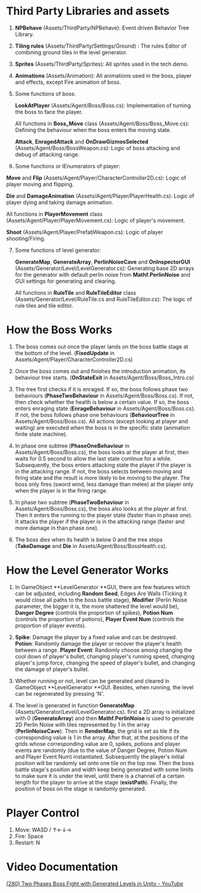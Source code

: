 # Third Party Libraries and assets

1. **NPBehave**  (Assets/ThirdParty/NPBehave): Event driven Behavior Tree Library.

2. **Tiling rules** (Assets/ThirdParty/Settings/Ground) : The rules Editor of combining ground tiles in the level generator.

3. **Sprites** (Assets/ThirdParty/Sprites): All sprites used in the tech demo.

4. **Animations** (Assets/Animation): All animations used in the boss, player and effects, except Fire animation of boss.

5. Some functions of boss:

   **LookAtPlayer** (Assets/Agent/Boss/Boss.cs): Implementation of turning the boss to face the player.

   All functions in **Boss_Move** class (Assets/Agent/Boss/Boss_Move.cs): Defining the behaviour when the boss enters the moving state.

   **Attack**, **EnragedAttack** and **OnDrawGizmosSelected** (Assets/Agent/Boss/BossWeapon.cs): Logic of boss attacking and debug of attacking range.

6.  Some functions or IEnumerators of player:

   **Move** and **Flip** (Assets/Agent/Player/CharacterController2D.cs): Logic of player moving and flipping.

   **Die** and **DamageAnimation** (Assets/Agent/Player/PlayerHealth.cs): Logic of player dying and taking damage animation.

   All functions in **PlayerMovement** class (Assets/Agent/Player/PlayerMovement.cs): Logic of player's movement.

   **Shoot** (Assets/Agent/Player/PrefabWeapon.cs): Logic of player shooting/Firing.

7. Some functions of level generator:

   **GenerateMap**, **GenerateArray**, **PerlinNoiseCave** and **OnInspectorGUI** (Assets/Generator/Level/LevelGenerator.cs): Generating base 2D arrays for the generator with default perlin noise from **Mathf.PerlinNoise** and GUI settings for generating  and clearing.

   All functions in **RuleTile** and **RuleTileEditor** class (Assets/Generator/Level/RuleTile.cs and RuleTileEditor.cs): The logic of rule tiles and tile editor.

# How the Boss Works

1. The boss comes out once the player lands on the boss battle stage at the bottom of the level. (**FixedUpdate** in Assets/Agent/Player/CharacterController2D.cs)

2. Once the boss comes out and finishes the introduction animation, its behaviour tree starts. (**OnStateExit** in Assets/Agent/Boss/Boss_Intro.cs)

3. The tree first checks if it is enraged. If so, the boss follows phase two behaviours (**PhaseTwoBehaviour** in Assets/Agent/Boss/Boss.cs). If not, then check whether the health is below a certain value. If so, the boss enters enraging state (**EnrageBehaviour** in Assets/Agent/Boss/Boss.cs). If not, the boss follows phase one behaviours (**BehaviourTree** in Assets/Agent/Boss/Boss.cs). All actions (except looking at player and waiting) are executed when the boss is in the specific state (animation finite state machine).

4. In phase one subtree (**PhaseOneBehaviour** in Assets/Agent/Boss/Boss.cs), the boss looks at the player at first, then waits for 0.5 second to allow the last state continue for a while. Subsequently, the boss enters attacking state the player if the player is in the attacking range. If not, the boss selects between moving and firing state and the result is more likely to be moving to the player. The boss only fires (sword wind, less damage than melee) at the player only when the player is in the firing range.

5. In phase two subtree (**PhaseTwoBehaviour** in Assets/Agent/Boss/Boss.cs), the boss also looks at the player at first. Then it enters the running to the player state (faster than in phase one). It attacks the player if the player is in the attacking range (faster and more damage in than phase one).

6. The boss dies when its health is below 0 and the tree stops (**TakeDamage** and **Die** in Assets/Agent/Boss/BossHealth.cs).

   

# How the Level Generator Works

1. In GameObject **LevelGenerator **GUI, there are few features which can be adjusted, including **Random Seed**, Edges Are Walls (Ticking it would close all paths to the boss battle stage), **Modifier** (Perlin Noise parameter, the bigger it is, the more shattered the level would be), **Danger Degree** (controls the proportion of spikes), **Potion Num** (controls the proportion of potions), **Player Event Num** (controls the proportion of player events).

2. **Spike**: Damage the player by a fixed value and can be destroyed. **Potion**: Randomly damage the player or recover the player's health between a range. **Player Event**: Randomly choose among changing the cool down of player's bullet, changing player's running speed, changing player's jump force, changing the speed of player's bullet, and changing the damage of player's bullet.

3. Whether running or not, level can be generated and cleared in GameObject **LevelGenerator **GUI. Besides, when running, the level can be regenerated by pressing 'N'.

4. The level is generated in function **GenerateMap** (Assets/Generator/Level/LevelGenerator.cs). first a 2D array is initialized with 0 (**GenerateArray**) and then **Mathf.PerlinNoise** is used to generate 2D Perlin Noise with tiles represented by 1 in the array (**PerlinNoiseCave**). Then in **RenderMap**, the grid is set as tile if its corresponding value is 1 in the array. After that, at the positions of the grids whose corresponding value are 0, spikes, potions and player events are randomly (due to the value of Danger Degree, Potion Num and Player Event Num) instantiated. Subsequently the player's initial position will be randomly set onto one tile on the top row. Then the boss battle stage's position and width keep being generated with some limits to make sure it is under the level, until there is a channel of a certain length for the player to arrive at the stage (**existPath**). Finally, the position of boss on the stage is randomly generated.

   

# Player Control

1. Move: WASD / ↑←↓→ 
2. Fire: Space 
3. Restart: N



# Video Documentation

[(280) Two Phases Boss Fight with Generated Levels in Unity - YouTube](https://www.youtube.com/watch?v=EJ4HnbliFjc)


